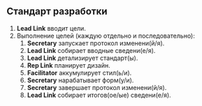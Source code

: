 ## Стандарт разработки

1. **Lead Link** вводит цели.
2. Выполнение целей (каждую отдельно и последовательно):
   1. **Secretary** запускает протокол изменени(й/я).
   2. **Lead Link** собирает вводные сведени(е/я).
   3. **Lead Link** детализирует стандарт(ы).
   4. **Rep Link** планирует дизайн.
   5. **Facilitator** аккумулирует стил(ь/и).
   6. **Secretary** нарабатывает форм(у/и).
   7. **Secretary** завершает протокол изменени(й/я).
   8. **Lead Link** собирает итогов(ое/ые) сведени(е/я).